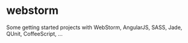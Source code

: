 webstorm
========

Some getting started projects with WebStorm, AngularJS, SASS, Jade, QUnit, CoffeeScript, ...
